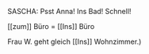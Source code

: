 SASCHA: Psst Anna! Ins Bad! Schnell!

[[zum]] Büro = [[Ins]] Büro

Frau W. geht gleich [[Ins]] Wohnzimmer.)




